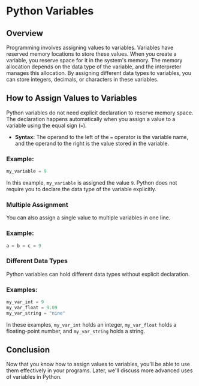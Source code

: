 # Python Variables

## Overview

Programming involves assigning values to variables. Variables have reserved memory locations to store these values. When you create a variable, you reserve space for it in the system's memory. The memory allocation depends on the data type of the variable, and the interpreter manages this allocation. By assigning different data types to variables, you can store integers, decimals, or characters in these variables.

## How to Assign Values to Variables

Python variables do not need explicit declaration to reserve memory space. The declaration happens automatically when you assign a value to a variable using the equal sign (`=`).

- **Syntax:** The operand to the left of the `=` operator is the variable name, and the operand to the right is the value stored in the variable.

### Example:

```python
my_variable = 9
```

In this example, `my_variable` is assigned the value `9`. Python does not require you to declare the data type of the variable explicitly.

### Multiple Assignment

You can also assign a single value to multiple variables in one line.

### Example:

```python
a = b = c = 9
```

### Different Data Types

Python variables can hold different data types without explicit declaration.

### Examples:

```python
my_var_int = 9
my_var_float = 9.09
my_var_string = "nine"
```

In these examples, `my_var_int` holds an integer, `my_var_float` holds a floating-point number, and `my_var_string` holds a string.

## Conclusion

Now that you know how to assign values to variables, you'll be able to use them effectively in your programs. Later, we'll discuss more advanced uses of variables in Python.
